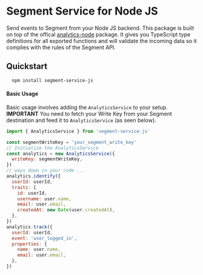 # Segment Service for Node JS

Send events to Segment from your Node JS backend. This package is built on top of the offical [analytics-node](https://github.com/segmentio/analytics-node) package. It gives you TypeScript type definitions for all exported functions and will validate the incoming data so it complies with the rules of the Segment API.

## Quickstart

```shell
  npm install segment-service-js
```

#### Basic Usage
Basic usage involves adding the `AnalyticsService` to your setup. **IMPORTANT** You need to fetch your Write Key from your Segment destination and feed it to `AnalyticsService` (as seen below).

```js
import { AnalyticsService } from 'segment-service-js'

const segmentWriteKey = 'your_segment_write_key'
// Initialize the AnalyticsService
const analytics = new AnalyticsService({
  writeKey: segmentWriteKey,
})
// ways down in your code ...
analytics.identify({
  userId: userId,
  traits: {
    id: userId,
    username: user.name,
    email: user.email,
    createdAt: new Date(user.createdAt),
  },
})
analytics.track({
  userId: userId,
  event: 'user_logged_in',
  properties: {
    name: user.name,
    email: user.email,
  },
})
```